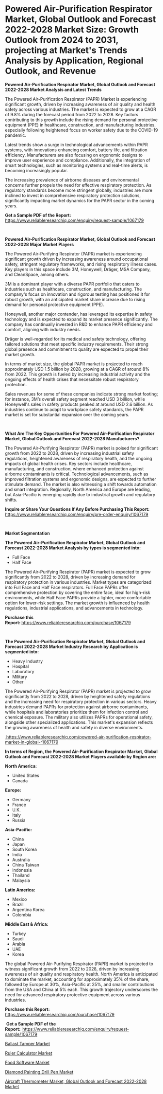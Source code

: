 <p><h1>Powered Air-Purification Respirator Market, Global Outlook and Forecast 2022-2028 Market Size: Growth Outlook from 2024 to 2031, projecting at Market's Trends Analysis by Application, Regional Outlook, and Revenue</h1></p><p><strong>Powered Air-Purification Respirator Market, Global Outlook and Forecast 2022-2028 Market Analysis and Latest Trends</strong></p>
<p><p>The Powered Air-Purification Respirator (PAPR) Market is experiencing significant growth, driven by increasing awareness of air quality and health safety across various industries. The market is expected to grow at a CAGR of 9.8% during the forecast period from 2022 to 2028. Key factors contributing to this growth include the rising demand for personal protective equipment (PPE) in healthcare, construction, and manufacturing industries, especially following heightened focus on worker safety due to the COVID-19 pandemic.</p><p>Latest trends show a surge in technological advancements within PAPR systems, with innovations enhancing comfort, battery life, and filtration efficiency. Manufacturers are also focusing on ergonomic designs to improve user experience and compliance. Additionally, the integration of smart technologies, such as monitoring systems and real-time alerts, is becoming increasingly popular.</p><p>The increasing prevalence of airborne diseases and environmental concerns further propels the need for effective respiratory protection. As regulatory standards become more stringent globally, industries are more inclined to invest in comprehensive respiratory protection solutions, significantly impacting market dynamics for the PAPR sector in the coming years.</p></p>
<p><strong>Get a Sample PDF of the Report:&nbsp;</strong> <a href="https://www.reliableresearchiq.com/enquiry/request-sample/1067179?utm_campaign=1087&utm_medium=2&utm_source=Github&utm_content=ia&utm_term=04122024&utm_id=powered-air-purification-respirator-market-global-outlook-and-forecast-2022-2028">https://www.reliableresearchiq.com/enquiry/request-sample/1067179</a></p>
<p>&nbsp;</p>
<p><strong>Powered Air-Purification Respirator Market, Global Outlook and Forecast 2022-2028 Major Market Players</strong></p>
<p><p>The Powered Air-Purifying Respirator (PAPR) market is experiencing significant growth driven by increasing awareness around occupational safety, stringent regulatory frameworks, and rising respiratory illness cases. Key players in this space include 3M, Honeywell, Dräger, MSA Company, and CleanSpace, among others.</p><p>3M is a dominant player with a diverse PAPR portfolio that caters to industries such as healthcare, construction, and manufacturing. The company's focus on innovation and rigorous testing has positioned it for robust growth, with an anticipated market share increase due to rising demand for personal protective equipment (PPE).</p><p>Honeywell, another major contender, has leveraged its expertise in safety technology and is expected to expand its market presence significantly. The company has continually invested in R&D to enhance PAPR efficiency and comfort, aligning with industry needs.</p><p>Dräger is well-regarded for its medical and safety technology, offering tailored solutions that meet specific industry requirements. Their strong global presence and commitment to quality are expected to propel their market growth.</p><p>In terms of market size, the global PAPR market is projected to reach approximately USD 1.5 billion by 2028, growing at a CAGR of around 8% from 2022. This growth is fueled by increasing industrial activity and the ongoing effects of health crises that necessitate robust respiratory protection.</p><p>Sales revenues for some of these companies indicate strong market footing; for instance, 3M’s overall safety segment reached USD 3 billion, while Honeywell's sales in safety products peaked at around USD 2.6 billion. As industries continue to adapt to workplace safety standards, the PAPR market is set for substantial expansion over the coming years.</p></p>
<p>&nbsp;</p>
<p><strong>What Are The Key Opportunities For Powered Air-Purification Respirator Market, Global Outlook and Forecast 2022-2028 Manufacturers?</strong></p>
<p><p>The Powered Air-Purifying Respirator (PAPR) market is poised for significant growth from 2022 to 2028, driven by increasing industrial safety regulations, heightened awareness of respiratory health, and the ongoing impacts of global health crises. Key sectors include healthcare, manufacturing, and construction, where enhanced protection against airborne contaminants is critical. Technological advancements, such as improved filtration systems and ergonomic designs, are expected to further stimulate demand. The market is also witnessing a shift towards automation and smart integration. Regionally, North America and Europe are leading, but Asia-Pacific is emerging rapidly due to industrial growth and regulatory shifts.</p></p>
<p><strong>Inquire or Share Your Questions If Any Before Purchasing This Report:</strong> <a href="https://www.reliableresearchiq.com/enquiry/pre-order-enquiry/1067179?utm_campaign=1087&utm_medium=2&utm_source=Github&utm_content=ia&utm_term=04122024&utm_id=powered-air-purification-respirator-market-global-outlook-and-forecast-2022-2028">https://www.reliableresearchiq.com/enquiry/pre-order-enquiry/1067179</a></p>
<p>&nbsp;</p>
<p><strong>Market Segmentation</strong></p>
<p><strong>The Powered Air-Purification Respirator Market, Global Outlook and Forecast 2022-2028 Market Analysis by types is segmented into:</strong></p>
<p><ul><li>Full Face</li><li>Half Face</li></ul></p>
<p><p>The Powered Air-Purifying Respirator (PAPR) market is expected to grow significantly from 2022 to 2028, driven by increasing demand for respiratory protection in various industries. Market types are categorized into Full Face and Half Face respirators. Full Face PAPRs offer comprehensive protection by covering the entire face, ideal for high-risk environments, while Half Face PAPRs provide a lighter, more comfortable option for lower-risk settings. The market growth is influenced by health regulations, industrial applications, and advancements in technology.</p></p>
<p><strong>Purchase this Report:&nbsp;</strong><a href="https://www.reliableresearchiq.com/purchase/1067179?utm_campaign=1087&utm_medium=2&utm_source=Github&utm_content=ia&utm_term=04122024&utm_id=powered-air-purification-respirator-market-global-outlook-and-forecast-2022-2028">https://www.reliableresearchiq.com/purchase/1067179</a></p>
<p>&nbsp;</p>
<p><strong>The Powered Air-Purification Respirator Market, Global Outlook and Forecast 2022-2028 Market Industry Research by Application is segmented into:</strong></p>
<p><ul><li>Heavy Industry</li><li>Hospital</li><li>Laboratory</li><li>Military</li><li>Other</li></ul></p>
<p><p>The Powered Air-Purifying Respirator (PAPR) market is projected to grow significantly from 2022 to 2028, driven by heightened safety regulations and the increasing need for respiratory protection in various sectors. Heavy industries demand PAPRs for protection against airborne contaminants, while hospitals and laboratories prioritize them for infection control and chemical exposure. The military also utilizes PAPRs for operational safety, alongside other specialized applications. This market's expansion reflects the growing awareness of health and safety in diverse environments.</p></p>
<p><a href="https://www.reliableresearchiq.com/powered-air-purification-respirator-market-in-global-r1067179?utm_campaign=1087&utm_medium=2&utm_source=Github&utm_content=ia&utm_term=04122024&utm_id=powered-air-purification-respirator-market-global-outlook-and-forecast-2022-2028">&nbsp;https://www.reliableresearchiq.com/powered-air-purification-respirator-market-in-global-r1067179</a></p>
<p><strong>In terms of Region, the Powered Air-Purification Respirator Market, Global Outlook and Forecast 2022-2028 Market Players available by Region are:</strong></p>
<p>
    <p> <strong> North America: </strong>
        <ul>
            <li>United States</li>
            <li>Canada</li>
        </ul>
        </p> 
    <p> <strong> Europe: </strong>
        <ul>
            <li>Germany</li>
            <li>France</li>
            <li>U.K.</li>
            <li>Italy</li>
            <li>Russia</li>
        </ul>
        </p> 
    <p> <strong> Asia-Pacific: </strong>
        <ul>
            <li>China</li>
            <li>Japan</li>
            <li>South Korea</li>
            <li>India</li>
            <li>Australia</li>
            <li>China Taiwan</li>
            <li>Indonesia</li>
            <li>Thailand</li>
            <li>Malaysia</li>
        </ul>
        </p> 
    <p> <strong> Latin America: </strong>
        <ul>
            <li>Mexico</li>
            <li>Brazil</li>
            <li>Argentina Korea</li>
            <li>Colombia</li>
        </ul>
        </p> 
    <p> <strong> Middle East & Africa: </strong>
        <ul>
            <li>Turkey</li>
            <li>Saudi</li>
            <li>Arabia</li>
            <li>UAE</li>
            <li>Korea</li>
        </ul>
    </p>
    </p>
<p><p>The global Powered Air-Purifying Respirator (PAPR) market is projected to witness significant growth from 2022 to 2028, driven by increasing awareness of air quality and respiratory health. North America is anticipated to dominate the market, accounting for approximately 35% of the share, followed by Europe at 30%, Asia-Pacific at 25%, and smaller contributions from the USA and China at 5% each. This growth trajectory underscores the need for advanced respiratory protective equipment across various industries.</p></p>
<p><strong>Purchase this Report: </strong><a href="https://www.reliableresearchiq.com/purchase/1067179?utm_campaign=1087&utm_medium=2&utm_source=Github&utm_content=ia&utm_term=04122024&utm_id=powered-air-purification-respirator-market-global-outlook-and-forecast-2022-2028">https://www.reliableresearchiq.com/purchase/1067179</a></p>
<p>&nbsp;<strong>Get a Sample PDF of the Report:&nbsp;&nbsp;</strong><a href="https://www.reliableresearchiq.com/enquiry/request-sample/1067179?utm_campaign=1087&utm_medium=2&utm_source=Github&utm_content=ia&utm_term=04122024&utm_id=powered-air-purification-respirator-market-global-outlook-and-forecast-2022-2028">https://www.reliableresearchiq.com/enquiry/request-sample/1067179</a></p>
<p><strong></strong></p>
<p><p><a href="https://www.linkedin.com/pulse/ballast-tamper-market-share-analysis-growth-trends-forecasts-3avue?utm_campaign=1087&utm_medium=2&utm_source=Github&utm_content=ia&utm_term=04122024&utm_id=powered-air-purification-respirator-market-global-outlook-and-forecast-2022-2028">Ballast Tamper Market</a></p><p><a href="https://issuu.com/reportprime-2/docs/ruler-calculator-market-size-2030.pptx?utm_campaign=1087&utm_medium=2&utm_source=Github&utm_content=ia&utm_term=04122024&utm_id=powered-air-purification-respirator-market-global-outlook-and-forecast-2022-2028">Ruler Calculator Market</a></p><p><a href="https://www.linkedin.com/pulse/food-software-market-sizeshare-recent-development-sales-pricesforecasted-fqplf?utm_campaign=1087&utm_medium=2&utm_source=Github&utm_content=ia&utm_term=04122024&utm_id=powered-air-purification-respirator-market-global-outlook-and-forecast-2022-2028">Food Software Market</a></p><p><a href="https://issuu.com/reportprime-2/docs/diamond-painting-drill-pen-market-size-2030.pptx?utm_campaign=1087&utm_medium=2&utm_source=Github&utm_content=ia&utm_term=04122024&utm_id=powered-air-purification-respirator-market-global-outlook-and-forecast-2022-2028">Diamond Painting Drill Pen Market</a></p><p><a href="https://github.com/manesros8/Market-Research-Report-List-1/blob/main/aircraft-thermometer-market-global-outlook-and-forecast-2022-2028-market.md?utm_campaign=1087&utm_medium=2&utm_source=Github&utm_content=ia&utm_term=04122024&utm_id=powered-air-purification-respirator-market-global-outlook-and-forecast-2022-2028">Aircraft Thermometer Market, Global Outlook and Forecast 2022-2028 Market</a></p></p>